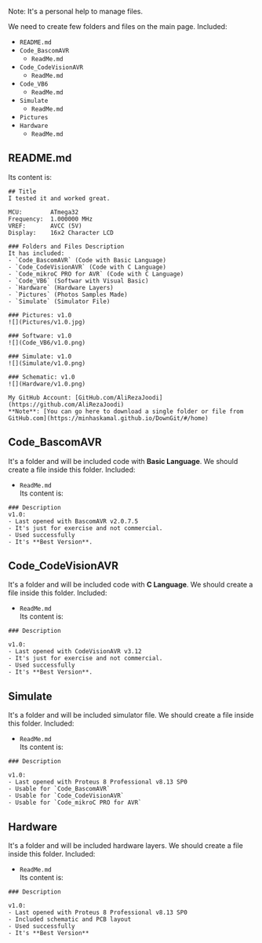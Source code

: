 Note: It's a personal help to manage files. 

We need to create few folders and files on the main page. Included:
- `README.md`
- `Code_BascomAVR`
  - `ReadMe.md`
- `Code_CodeVisionAVR`
  - `ReadMe.md`
- `Code_VB6`
  - `ReadMe.md`
- `Simulate`
  - `ReadMe.md`
- `Pictures`
- `Hardware`
  - `ReadMe.md`

## README.md
Its content is:	
```
## Title
I tested it and worked great.

MCU:        ATmega32  
Frequency:  1.000000 MHz  
VREF:       AVCC (5V)  
Display:    16x2 Character LCD

### Folders and Files Description
It has included:
- `Code_BascomAVR` (Code with Basic Language)
- `Code_CodeVisionAVR` (Code with C Language)
- `Code_mikroC PRO for AVR` (Code with C Language)
- `Code_VB6` (Softwar with Visual Basic)
- `Hardware` (Hardware Layers)
- `Pictures` (Photos Samples Made)
- `Simulate` (Simulator File)

### Pictures: v1.0
![](Pictures/v1.0.jpg)

### Software: v1.0
![](Code_VB6/v1.0.png)

### Simulate: v1.0
![](Simulate/v1.0.png)

### Schematic: v1.0
![](Hardware/v1.0.png)

My GitHub Account: [GitHub.com/AliRezaJoodi](https://github.com/AliRezaJoodi)  
**Note**: [You can go here to download a single folder or file from GitHub.com](https://minhaskamal.github.io/DownGit/#/home)
```

## Code_BascomAVR
It's a folder and will be included code with **Basic Language**. We should create a file inside this folder. Included:
- `ReadMe.md`   
Its content is:	
```
### Description
v1.0:
- Last opened with BascomAVR v2.0.7.5
- It's just for exercise and not commercial. 
- Used successfully
- It's **Best Version**.
```

## Code_CodeVisionAVR
It's a folder and will be included code with **C Language**. We should create a file inside this folder. Included:
- `ReadMe.md`   
Its content is:	
```
### Description

v1.0:
- Last opened with CodeVisionAVR v3.12
- It's just for exercise and not commercial. 
- Used successfully
- It's **Best Version**.
```

## Simulate
It's a folder and will be included simulator file. We should create a file inside this folder. Included:
- `ReadMe.md`   
Its content is:	
```
### Description

v1.0:
- Last opened with Proteus 8 Professional v8.13 SP0
- Usable for `Code_BascomAVR`
- Usable for `Code_CodeVisionAVR`
- Usable for `Code_mikroC PRO for AVR`
```

## Hardware
It's a folder and will be included hardware layers. We should create a file inside this folder. Included:
- `ReadMe.md`   
Its content is:	
```
### Description

v1.0:
- Last opened with Proteus 8 Professional v8.13 SP0
- Included schematic and PCB layout
- Used successfully
- It's **Best Version**
```

